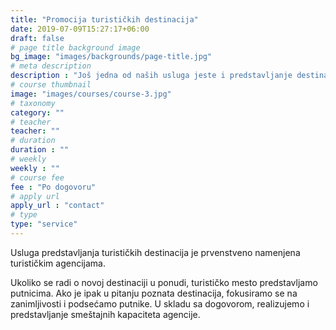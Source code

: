 ```yaml
---
title: "Promocija turističkih destinacija"
date: 2019-07-09T15:27:17+06:00
draft: false
# page title background image
bg_image: "images/backgrounds/page-title.jpg"
# meta description
description : "Još jedna od naših usluga jeste i predstavljanje destinacije."
# course thumbnail
image: "images/courses/course-3.jpg"
# taxonomy
category: ""
# teacher
teacher: ""
# duration
duration : ""
# weekly
weekly : ""
# course fee
fee : "Po dogovoru"
# apply url
apply_url : "contact"
# type
type: "service"
---
```


Usluga predstavljanja turističkih destinacija je prvenstveno namenjena turističkim agencijama.

Ukoliko se radi o novoj destinaciji u ponudi, turističko mesto predstavljamo putnicima. Ako je ipak u pitanju poznata destinacija, fokusiramo se na zanimljivosti i podsećamo putnike. U skladu sa dogovorom, realizujemo i predstavljanje smeštajnih kapaciteta agencije.
